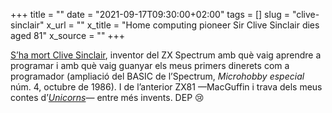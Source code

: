 +++
title = ""
date = "2021-09-17T09:30:00+02:00"
tags = []
slug = "clive-sinclair"
x_url = ""
x_title = "Home computing pioneer Sir Clive Sinclair dies aged 81"
x_source = ""
+++

[S’ha mort Clive Sinclair](https://www.theguardian.com/technology/2021/sep/16/home-computing-pioneer-sir-clive-sinclair-dies-aged-81), inventor del ZX Spectrum amb què vaig aprendre a programar i amb què vaig guanyar els meus primers dinerets com a programador (ampliació del BASIC de l’Spectrum, *Microhobby especial* núm. 4, octubre de 1986). I de l’anterior ZX81 —MacGuffin i trava dels meus contes d’[*Unicorns*](https://carlesbellver.net/contes/unicorns)— entre més invents. DEP 😢

<img alt="" src="/uploads/2021/2021-09-17-basic.jpg">
